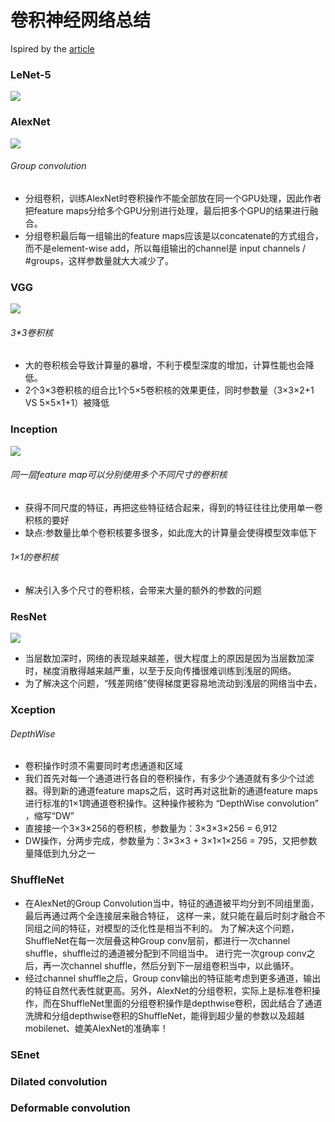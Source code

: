 # 卷积神经网络总结
Ispired by the [article](https://mp.weixin.qq.com/s/dCCb04dSw82AUb2Z6DNsNg)
### LeNet-5
![](https://raw.githubusercontent.com/SherlockHolmes221/CNNS/master/img/lenet_5.png=200x200)

### AlexNet
![](https://raw.githubusercontent.com/SherlockHolmes221/CNNS/master/img/alexnet.png=200x200)
###### Group convolution
- 分组卷积，训练AlexNet时卷积操作不能全部放在同一个GPU处理，因此作者把feature maps分给多个GPU分别进行处理，最后把多个GPU的结果进行融合。
- 分组卷积最后每一组输出的feature maps应该是以concatenate的方式组合，而不是element-wise add，所以每组输出的channel是 input channels / #groups，这样参数量就大大减少了。

### VGG 
![](https://raw.githubusercontent.com/SherlockHolmes221/CNNS/master/img/vgg_16.png=200x200)
###### 3*3卷积核
- 大的卷积核会导致计算量的暴增，不利于模型深度的增加，计算性能也会降低。
- 2个3×3卷积核的组合比1个5×5卷积核的效果更佳，同时参数量（3×3×2+1 VS 5×5×1+1）被降低

### Inception
![](https://raw.githubusercontent.com/SherlockHolmes221/CNNS/master/img/inception.png=200x200)
###### 同一层feature map可以分别使用多个不同尺寸的卷积核
- 获得不同尺度的特征，再把这些特征结合起来，得到的特征往往比使用单一卷积核的要好
- 缺点:参数量比单个卷积核要多很多，如此庞大的计算量会使得模型效率低下
###### 1×1的卷积核
- 解决引入多个尺寸的卷积核，会带来大量的额外的参数的问题

### ResNet
![](https://raw.githubusercontent.com/SherlockHolmes221/CNNS/master/img/resnet.png=200x200)
- 当层数加深时，网络的表现越来越差，很大程度上的原因是因为当层数加深时，梯度消散得越来越严重，以至于反向传播很难训练到浅层的网络。
- 为了解决这个问题，“残差网络”使得梯度更容易地流动到浅层的网络当中去，

### Xception
###### DepthWise
- 卷积操作时须不需要同时考虑通道和区域
- 我们首先对每一个通道进行各自的卷积操作，有多少个通道就有多少个过滤器。得到新的通道feature maps之后，这时再对这批新的通道feature maps进行标准的1×1跨通道卷积操作。这种操作被称为 “DepthWise convolution” ，缩写“DW”
- 直接接一个3×3×256的卷积核，参数量为：3×3×3×256 = 6,912
- DW操作，分两步完成，参数量为：3×3×3 + 3×1×1×256 = 795，又把参数量降低到九分之一

###  ShuffleNet
- 在AlexNet的Group Convolution当中，特征的通道被平均分到不同组里面，最后再通过两个全连接层来融合特征，
这样一来，就只能在最后时刻才融合不同组之间的特征，对模型的泛化性是相当不利的。
为了解决这个问题，ShuffleNet在每一次层叠这种Group conv层前，都进行一次channel shuffle，shuffle过的通道被分配到不同组当中。
进行完一次group conv之后，再一次channel shuffle，然后分到下一层组卷积当中，以此循环。
- 经过channel shuffle之后，Group conv输出的特征能考虑到更多通道，输出的特征自然代表性就更高。另外，AlexNet的分组卷积，实际上是标准卷积操作，而在ShuffleNet里面的分组卷积操作是depthwise卷积，因此结合了通道洗牌和分组depthwise卷积的ShuffleNet，能得到超少量的参数以及超越mobilenet、媲美AlexNet的准确率！

### SEnet


###  Dilated convolution

### Deformable convolution
